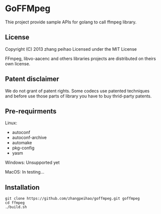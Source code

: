 # GoFFMpeg
Thie project provide sample APIs for golang to call ffmpeg library.

## License
Copyright (C) 2013 zhang peihao
Licensed under the MIT License

FFmpeg, libvo-aacenc and others libraries projects are distributed on theirs own license.

## Patent disclaimer
We do not grant of patent rights.
Some codecs use patented techniques and before use those parts of library you have to buy thrid-party patents.

## Pre-requirments
Linux:
- autoconf
- autoconf-archive
- automake
- pkg-config
- yasm

Windows:
Unsupported yet

MacOS:
In testing...

## Installation

	git clone https://github.com/zhangpeihao/goffmpeg.git goffmpeg
	cd ffmpeg
	./build.sh

